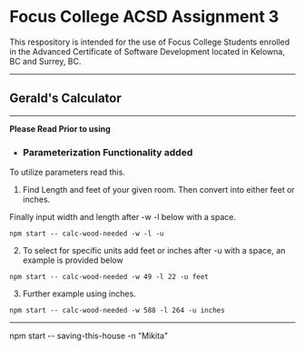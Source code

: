 # Focus College ACSD Assignment 3

This respository is intended for the use of Focus College Students enrolled in the Advanced Certificate of Software Development located in Kelowna, BC and Surrey, BC.

---

## Gerald's Calculator 
---
__Please Read Prior to using__

* ### Parameterization Functionality added


To utilize parameters read this.

1. Find Length and feet of your given room. Then convert into either feet or inches.

Finally input width and length after -w -l below with a space. 
~~~~
npm start -- calc-wood-needed -w -l -u 

~~~~

2. To select for specific units add feet or inches after -u with a space, an example is provided below

~~~~~
npm start -- calc-wood-needed -w 49 -l 22 -u feet
~~~~~~
3. Further example using inches.

~~~~~~
npm start -- calc-wood-needed -w 588 -l 264 -u inches
~~~~~~

-----------------------


 npm start -- saving-this-house -n "Mikita"